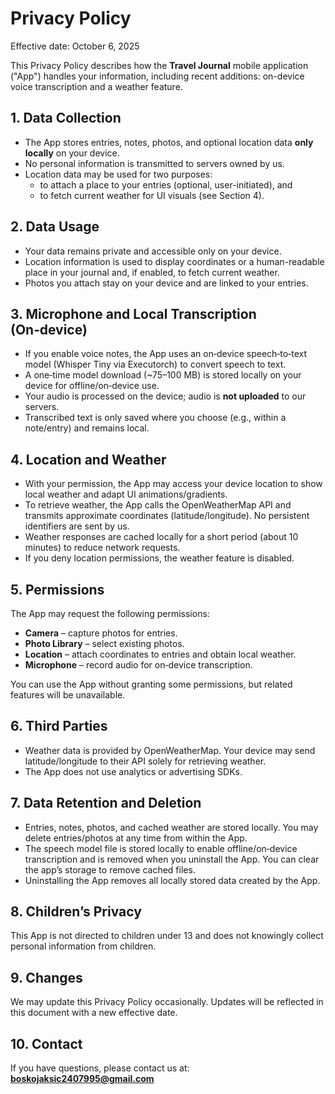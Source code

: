 # Privacy Policy

Effective date: October 6, 2025

This Privacy Policy describes how the **Travel Journal** mobile application ("App") handles your information, including recent additions: on-device voice transcription and a weather feature.

## 1. Data Collection
- The App stores entries, notes, photos, and optional location data **only locally** on your device.
- No personal information is transmitted to servers owned by us.
- Location data may be used for two purposes:
  - to attach a place to your entries (optional, user-initiated), and
  - to fetch current weather for UI visuals (see Section 4).

## 2. Data Usage
- Your data remains private and accessible only on your device.
- Location information is used to display coordinates or a human-readable place in your journal and, if enabled, to fetch current weather.
- Photos you attach stay on your device and are linked to your entries.

## 3. Microphone and Local Transcription (On‑device)
- If you enable voice notes, the App uses an on‑device speech‑to‑text model (Whisper Tiny via Executorch) to convert speech to text.
- A one‑time model download (~75–100 MB) is stored locally on your device for offline/on‑device use.
- Your audio is processed on the device; audio is **not uploaded** to our servers.
- Transcribed text is only saved where you choose (e.g., within a note/entry) and remains local.

## 4. Location and Weather
- With your permission, the App may access your device location to show local weather and adapt UI animations/gradients.
- To retrieve weather, the App calls the OpenWeatherMap API and transmits approximate coordinates (latitude/longitude). No persistent identifiers are sent by us.
- Weather responses are cached locally for a short period (about 10 minutes) to reduce network requests.
- If you deny location permissions, the weather feature is disabled.

## 5. Permissions
The App may request the following permissions:
- **Camera** – capture photos for entries.
- **Photo Library** – select existing photos.
- **Location** – attach coordinates to entries and obtain local weather.
- **Microphone** – record audio for on‑device transcription.

You can use the App without granting some permissions, but related features will be unavailable.

## 6. Third Parties
- Weather data is provided by OpenWeatherMap. Your device may send latitude/longitude to their API solely for retrieving weather.
- The App does not use analytics or advertising SDKs.

## 7. Data Retention and Deletion
- Entries, notes, photos, and cached weather are stored locally. You may delete entries/photos at any time from within the App.
- The speech model file is stored locally to enable offline/on‑device transcription and is removed when you uninstall the App. You can clear the app’s storage to remove cached files.
- Uninstalling the App removes all locally stored data created by the App.

## 8. Children’s Privacy
This App is not directed to children under 13 and does not knowingly collect personal information from children.

## 9. Changes
We may update this Privacy Policy occasionally. Updates will be reflected in this document with a new effective date.

## 10. Contact
If you have questions, please contact us at: **boskojaksic2407995@gmail.com**
